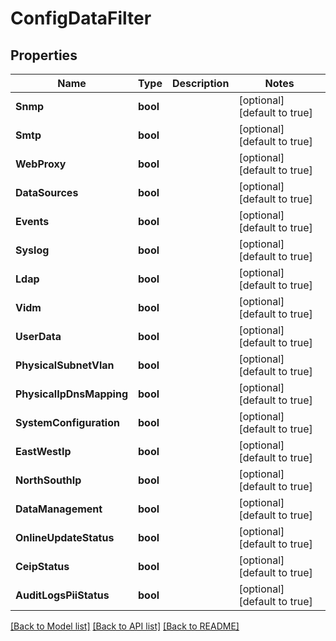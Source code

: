 # ConfigDataFilter

## Properties

Name | Type | Description | Notes
------------ | ------------- | ------------- | -------------
**Snmp** | **bool** |  | [optional] [default to true]
**Smtp** | **bool** |  | [optional] [default to true]
**WebProxy** | **bool** |  | [optional] [default to true]
**DataSources** | **bool** |  | [optional] [default to true]
**Events** | **bool** |  | [optional] [default to true]
**Syslog** | **bool** |  | [optional] [default to true]
**Ldap** | **bool** |  | [optional] [default to true]
**Vidm** | **bool** |  | [optional] [default to true]
**UserData** | **bool** |  | [optional] [default to true]
**PhysicalSubnetVlan** | **bool** |  | [optional] [default to true]
**PhysicalIpDnsMapping** | **bool** |  | [optional] [default to true]
**SystemConfiguration** | **bool** |  | [optional] [default to true]
**EastWestIp** | **bool** |  | [optional] [default to true]
**NorthSouthIp** | **bool** |  | [optional] [default to true]
**DataManagement** | **bool** |  | [optional] [default to true]
**OnlineUpdateStatus** | **bool** |  | [optional] [default to true]
**CeipStatus** | **bool** |  | [optional] [default to true]
**AuditLogsPiiStatus** | **bool** |  | [optional] [default to true]

[[Back to Model list]](../README.md#documentation-for-models) [[Back to API list]](../README.md#documentation-for-api-endpoints) [[Back to README]](../README.md)


